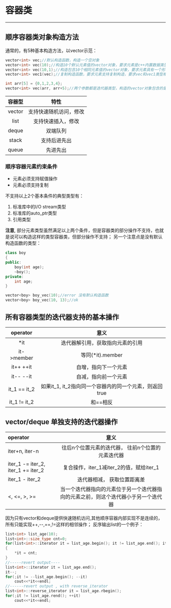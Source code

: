 # 容器类
-----------
## 顺序容器类对象构造方法
通常的，有5种基本构造方法，以vector示范：
```c++
vector<int> vec;//默认构造函数，构造一个空对象
vector<int> vec(10);//构造10个默认元素值的vector对象，要求元素是c++内置数据类型或者提供了默认构造函数的类类型
vector<int> vec(10,1);//构造包含10个相同元素值的vector对象，要求元素具有一个形参的构造函数
vector<int> vec1(vec);//复制构造函数，要求元素支持复制构造，要求vec和vec1类型相同

int arr[5] = {0,1,2,3,4};
vector<int> vec(arr, arr+5);//两个参数都是迭代器类型，构造的vector对象包含的是两个迭代器之间的元素
```
|容器型    |  特性       |
|:-------:|:-----------:|
|vector   |支持快速随机访问，修改|
|list     |支持快速插入，修改|
|deque    |双端队列|
|stack    |支持后进先出|
|queue    |先进先出|

### 顺序容器元素约束条件
* 元素必须支持赋值操作
* 元素必须支持复制

不支持以上2个基本条件的典型类型有：
1. 标准库中的I/O stream类型
2. 标准库的auto_ptr类型
3. 引用类型

__注意__, 部分元素类型虽然满足以上两个条件，但是容器类的部分操作不支持，也就是说可以构造这样的类型容器类，但部分操作不支持；
另一个注意点是没有默认构造函数的类型：
```c++
class boy
{
public:
	boy(int age);
	~boy();
private:
	int age;
}

vector<boy> boy_vec(10);//error 没有默认构造函数
vector<boy> boy_vec(10, 13);//ok
```
## 所有容器类型的迭代器支持的基本操作
|operator|意义|
|:-----:|:-------:|
|*it|迭代器解引用，获取指向元素的引用|
|it->member|等同(*it).member|
|it++  ++it|自增，指向下一个元素|
|it--  --it|自减，指向前一个元素|
|it_1 == it_2|如果it_1, it_2指向同一个容器内的同一个元素，则返回true|
|it_1 != it_2|和==相反|

## vector/deque 单独支持的迭代器操作
|operator|意义|
|:-------|:----:|
|iter+n, iter-n|往后n个位置元素的迭代器， 往前n个位置的元素迭代器|
|iter_1 -= iter_2, iter_1 += iter_2|复合操作，iter_1减iter_2的值，赋给iter_1|
|iter_1 - iter_2|迭代器相减， 获取位置距离差|
|<, <=, >, >=|当一个迭代器指向的元素位于另一个迭代器指向的元素之前，则这个迭代器小于另一个迭代器|

因为只有vector和deque提供快速随机访问,其他顺序容器内部实现不是连续的，所有只能实现++,--,==,!=这样的相邻操作；
反序输出list的一个例子：
```c++
list<int> list_age(10);
list<int>::size_type cnt=0;
for(list<int>::iterator it = list_age.begin(); it != list_age.end(); it++, cnt++)
{
    *it = cnt;
}
//-----revert output----
list<int>::iterator it = list_age.end();
it--;
for(;it != --list_age.begin(); --it)
    cout<<*it<<endl;
//------revert output , with reverse_iterator
list<int>::reverse_iterator it = list_age.rbegin();
for(;it != list_age.rend(); ++it)
    cout<<*it<<endl;
```

